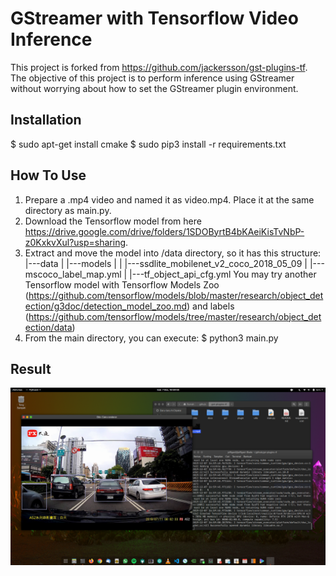 # GStreamer with Tensorflow Video Inference
This project is forked from https://github.com/jackersson/gst-plugins-tf. The objective of this project is to perform inference using GStreamer without worrying about how to set the GStreamer plugin environment.

## Installation
$ sudo apt-get install cmake
$ sudo pip3 install -r requirements.txt

## How To Use
1. Prepare a .mp4 video and named it as video.mp4. Place it at the same directory as main.py.
2. Download the Tensorflow model from here https://drive.google.com/drive/folders/1SDOByrtB4bKAeiKisTvNbP-z0KxkvXul?usp=sharing.
3. Extract and move the model into /data directory, so it has this structure:
|---data
|   |---models
|   |   |---ssdlite_mobilenet_v2_coco_2018_05_09
|   |---mscoco_label_map.yml
|   |---tf_object_api_cfg.yml
You may try another Tensorflow model with Tensorflow Models Zoo (https://github.com/tensorflow/models/blob/master/research/object_detection/g3doc/detection_model_zoo.md) and labels (https://github.com/tensorflow/models/tree/master/research/object_detection/data)
4. From the main directory, you can execute:
$ python3 main.py

## Result
![alt text](https://github.com/jefflgaol/GStreamer-with-Tensorflow/blob/master/test.png)

